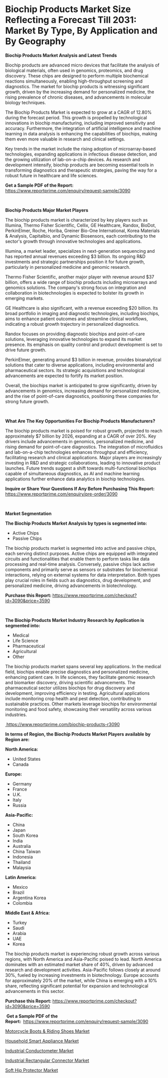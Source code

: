 <p><h1>Biochip Products Market Size Reflecting a Forecast Till 2031: Market By Type, By Application and By Geography</h1></p><p><strong>Biochip Products Market Analysis and Latest Trends</strong></p>
<p><p>Biochip products are advanced micro devices that facilitate the analysis of biological materials, often used in genomics, proteomics, and drug discovery. These chips are designed to perform multiple biochemical reactions simultaneously, enabling high-throughput screening and diagnostics. The market for biochip products is witnessing significant growth, driven by the increasing demand for personalized medicine, the rising prevalence of chronic diseases, and advancements in molecular biology techniques.</p><p>The Biochip Products Market is expected to grow at a CAGR of 12.80% during the forecast period. This growth is propelled by technological innovations in biochip manufacturing, including improved sensitivity and accuracy. Furthermore, the integration of artificial intelligence and machine learning in data analysis is enhancing the capabilities of biochips, making them even more valuable in research and clinical settings.</p><p>Key trends in the market include the rising adoption of microarray-based technologies, expanding applications in infectious disease detection, and the growing utilization of lab-on-a-chip devices. As research and development intensify, biochip products are becoming essential tools in transforming diagnostics and therapeutic strategies, paving the way for a robust future in healthcare and life sciences.</p></p>
<p><strong>Get a Sample PDF of the Report:&nbsp;</strong> <a href="https://www.reportprime.com/enquiry/request-sample/3090">https://www.reportprime.com/enquiry/request-sample/3090</a></p>
<p>&nbsp;</p>
<p><strong>Biochip Products Major Market Players</strong></p>
<p><p>The biochip products market is characterized by key players such as Illumina, Thermo Fisher Scientific, Cellix, GE Healthcare, Randox, BioDot, PerkinElmer, Roche, Horiba, Greiner Bio-One International, Korea Materials & Analysis, Capitalbio, and Dynamic Biosensors, each contributing to the sector's growth through innovative technologies and applications.</p><p>Illumina, a market leader, specializes in next-generation sequencing and has reported annual revenues exceeding $3 billion. Its ongoing R&D investments and strategic partnerships position it for future growth, particularly in personalized medicine and genomic research.</p><p>Thermo Fisher Scientific, another major player with revenue around $37 billion, offers a wide range of biochip products including microarrays and genomics solutions. The company's strong focus on integration and collaboration in biotechnologies is expected to bolster its growth in emerging markets.</p><p>GE Healthcare is also significant, with a revenue exceeding $20 billion. Its broad portfolio in imaging and diagnostic technologies, including biochips, aims to enhance patient outcomes and streamline clinical workflows, indicating a robust growth trajectory in personalized diagnostics.</p><p>Randox focuses on providing diagnostic biochips and point-of-care solutions, leveraging innovative technologies to expand its market presence. Its emphasis on quality control and product development is set to drive future growth.</p><p>PerkinElmer, generating around $3 billion in revenue, provides bioanalytical solutions that cater to diverse applications, including environmental and pharmaceutical sectors. Its strategic acquisitions and technological advancements are expected to fortify its market position.</p><p>Overall, the biochips market is anticipated to grow significantly, driven by advancements in genomics, increasing demand for personalized medicine, and the rise of point-of-care diagnostics, positioning these companies for strong future growth.</p></p>
<p>&nbsp;</p>
<p><strong>What Are The Key Opportunities For Biochip Products Manufacturers?</strong></p>
<p><p>The biochip products market is poised for robust growth, projected to reach approximately $7 billion by 2026, expanding at a CAGR of over 20%. Key drivers include advancements in genomics, personalized medicine, and rising demand for point-of-care diagnostics. The integration of microfluidics and lab-on-a-chip technologies enhances throughput and efficiency, facilitating research and clinical applications. Major players are increasingly investing in R&D and strategic collaborations, leading to innovative product launches. Future trends suggest a shift towards multi-functional biochips capable of simultaneous diagnostics, as AI and machine learning applications further enhance data analytics in biochip technologies.</p></p>
<p><strong>Inquire or Share Your Questions If Any Before Purchasing This Report:</strong> <a href="https://www.reportprime.com/enquiry/pre-order/3090">https://www.reportprime.com/enquiry/pre-order/3090</a></p>
<p>&nbsp;</p>
<p><strong>Market Segmentation</strong></p>
<p><strong>The Biochip Products Market Analysis by types is segmented into:</strong></p>
<p><ul><li>Active Chips</li><li>Passive Chips</li></ul></p>
<p><p>The biochip products market is segmented into active and passive chips, each serving distinct purposes. Active chips are equipped with integrated circuits and functionalities that enable them to perform tasks like data processing and real-time analysis. Conversely, passive chips lack active components and primarily serve as sensors or substrates for biochemical interactions, relying on external systems for data interpretation. Both types play crucial roles in fields such as diagnostics, drug development, and personalized medicine, driving advancements in biotechnology.</p></p>
<p><strong>Purchase this Report:&nbsp;</strong><a href="https://www.reportprime.com/checkout?id=3090&price=3590">https://www.reportprime.com/checkout?id=3090&price=3590</a></p>
<p>&nbsp;</p>
<p><strong>The Biochip Products Market Industry Research by Application is segmented into:</strong></p>
<p><ul><li>Medical</li><li>Life Science</li><li>Pharmaceutical</li><li>Agricultural</li><li>Other</li></ul></p>
<p><p>The biochip products market spans several key applications. In the medical field, biochips enable precise diagnostics and personalized medicine, enhancing patient care. In life sciences, they facilitate genomic research and biomarker discovery, driving scientific advancements. The pharmaceutical sector utilizes biochips for drug discovery and development, improving efficiency in testing. Agricultural applications include monitoring crop health and pest detection, contributing to sustainable practices. Other markets leverage biochips for environmental monitoring and food safety, showcasing their versatility across various industries.</p></p>
<p><a href="https://www.reportprime.com/biochip-products-r3090">&nbsp;https://www.reportprime.com/biochip-products-r3090</a></p>
<p><strong>In terms of Region, the Biochip Products Market Players available by Region are:</strong></p>
<p>
    <p> <strong> North America: </strong>
        <ul>
            <li>United States</li>
            <li>Canada</li>
        </ul>
        </p> 
    <p> <strong> Europe: </strong>
        <ul>
            <li>Germany</li>
            <li>France</li>
            <li>U.K.</li>
            <li>Italy</li>
            <li>Russia</li>
        </ul>
        </p> 
    <p> <strong> Asia-Pacific: </strong>
        <ul>
            <li>China</li>
            <li>Japan</li>
            <li>South Korea</li>
            <li>India</li>
            <li>Australia</li>
            <li>China Taiwan</li>
            <li>Indonesia</li>
            <li>Thailand</li>
            <li>Malaysia</li>
        </ul>
        </p> 
    <p> <strong> Latin America: </strong>
        <ul>
            <li>Mexico</li>
            <li>Brazil</li>
            <li>Argentina Korea</li>
            <li>Colombia</li>
        </ul>
        </p> 
    <p> <strong> Middle East & Africa: </strong>
        <ul>
            <li>Turkey</li>
            <li>Saudi</li>
            <li>Arabia</li>
            <li>UAE</li>
            <li>Korea</li>
        </ul>
    </p>
    </p>
<p><p>The biochip products market is experiencing robust growth across various regions, with North America and Asia-Pacific poised to lead. North America dominates with an estimated market share of 40%, driven by advanced research and development activities. Asia-Pacific follows closely at around 30%, fueled by increasing investments in biotechnology. Europe accounts for approximately 20% of the market, while China is emerging with a 10% share, reflecting significant potential for expansion and technological advancements in this sector.</p></p>
<p><strong>Purchase this Report: </strong><a href="https://www.reportprime.com/checkout?id=3090&price=3590">https://www.reportprime.com/checkout?id=3090&price=3590</a></p>
<p>&nbsp;<strong>Get a Sample PDF of the Report:&nbsp;&nbsp;</strong><a href="https://www.reportprime.com/enquiry/request-sample/3090">https://www.reportprime.com/enquiry/request-sample/3090</a></p>
<p><strong></strong></p>
<p><p><a href="https://issuu.com/reportprime-2/docs/motorcycle-boots-riding-shoes-marke_46cf80dcb54249">Motorcycle Boots & Riding Shoes Market</a></p><p><a href="https://github.com/Krish2023na/Market-Research-Report-List-6/blob/main/household-smart-appliance-market.md">Household Smart Appliance Market</a></p><p><a href="https://github.com/bmorecock/Market-Research-Report-List-5/blob/main/industrial-conductometer-market.md">Industrial Conductometer Market</a></p><p><a href="https://www.linkedin.com/pulse/in-depth-analysis-global-industrial-rectangular-connector-vzo3f?trackingId=YdpU3zj6RCyQQAsIeZJYmw%3D%3D">Industrial Rectangular Connector Market</a></p><p><a href="https://issuu.com/reportprime-2/docs/soft-hip-protector-market-size-2030_b76a8e5c48defa">Soft Hip Protector Market</a></p></p>